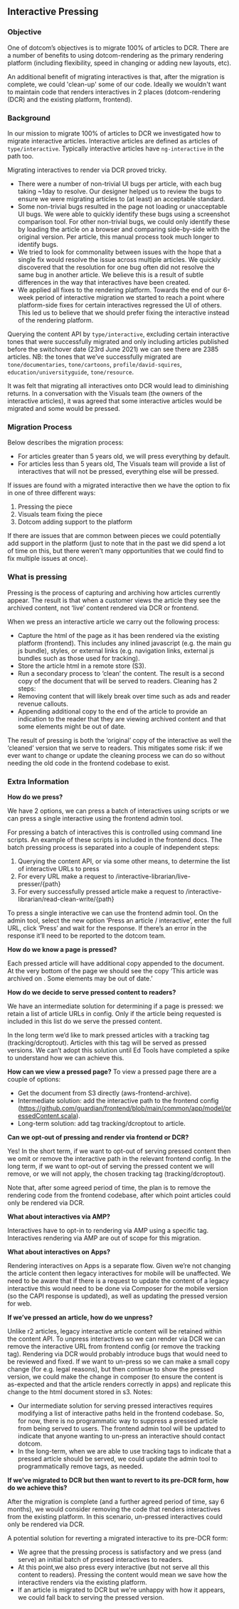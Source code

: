## Interactive Pressing

### Objective
One of dotcom’s objectives is to migrate 100% of articles to DCR. There are a number of benefits to using dotcom-rendering as the primary rendering platform (including flexibility, speed in changing or adding new layouts, etc).

An additional benefit of migrating interactives is that, after the migration is complete, we could 'clean-up' some of our code. Ideally we wouldn't want to maintain code that renders interactives in 2 places (dotcom-rendering (DCR) and the existing platform, frontend).

### Background
In our mission to migrate 100% of articles to DCR we investigated how to migrate interactive articles. Interactive articles are defined as articles of `type/interactive`. Typically interactive articles have `ng-interactive` in the path too.

Migrating interactives to render via DCR proved tricky.
- There were a number of non-trivial UI bugs per article, with each bug taking ~1day to resolve. Our designer helped us to review the bugs to ensure we were migrating articles to (at least) an acceptable standard.
- Some non-trivial bugs resulted in the page not loading or unacceptable UI bugs. We were able to quickly identify these bugs using a screenshot comparison tool. For other non-trivial bugs, we could only identify these by loading the article on a browser and comparing side-by-side with the original version. Per article, this manual process took much longer to identify bugs.
- We tried to look for commonality between issues with the hope that a single fix would resolve the issue across multiple articles. We quickly discovered that the resolution for one bug often did not resolve the same bug in another article. We believe this is a result of subtle differences in the way that interactives have been created.
- We applied all fixes to the rendering platform. Towards the end of our 6-week period of interactive migration we started to reach a point where platform-side fixes for certain interactives regressed the UI of others. This led us to believe that we should prefer fixing the interactive instead of the rendering platform.

Querying the content API by `type/interactive`, excluding certain interactive tones that were successfully migrated and only including articles published before the switchover date (23rd June 2021) we can see there are 2385 articles. NB: the tones that we’ve successfully migrated are `tone/documentaries`, `tone/cartoons`, `profile/david-squires`, `education/universityguide`, `tone/resource`.

It was felt that migrating all interactives onto DCR would lead to diminishing returns. In a conversation with the Visuals team (the owners of the interactive articles), it was agreed that some interactive articles would be migrated and some would be pressed.

### Migration Process
Below describes the migration process:
- For articles greater than 5 years old, we will press everything by default.
- For articles less than 5 years old, The Visuals team will provide a list of interactives that will not be pressed, everything else will be pressed.

If issues are found with a migrated interactive then we have the option to fix in one of three different ways:
1. Pressing the piece
2. Visuals team fixing the piece
3. Dotcom adding support to the platform

If there are issues that are common between pieces we could potentially add support in the platform (just to note that in the past we did spend a lot of time on this, but there weren't many opportunities that we could find to fix multiple issues at once).

### What is pressing
Pressing is the process of capturing and archiving how articles currently appear. The result is that when a customer views the article they see the archived content, not ‘live’ content rendered via DCR or frontend.

When we press an interactive article we carry out the following process:
- Capture the html of the page as it has been rendered via the existing platform (frontend). This includes any inlined javascript (e.g. the main gu js bundle), styles, or external links (e.g. navigation links, external js bundles such as those used for tracking).
- Store the article html in a remote store (S3).
- Run a secondary process to ‘clean’ the content. The result is a second copy of the document that will be served to readers. Cleaning has 2 steps:
- Removing content that will likely break over time such as ads and reader revenue callouts.
- Appending additional copy to the end of the article to provide an indication to the reader that they are viewing archived content and that some elements might be out of date.

The result of pressing is both the ‘original’ copy of the interactive as well the ‘cleaned’ version that we serve to readers. This mitigates some risk: if we ever want to change or update the cleaning process we can do so without needing the old code in the frontend codebase to exist.

### Extra Information

**How do we press?**

We have 2 options, we can press a batch of interactives using scripts or we can press a single interactive using the frontend admin tool.

For pressing a batch of interactives this is controlled using command line scripts. An example of these scripts is included in the frontend docs. The batch pressing process is separated into a couple of independent steps:
1. Querying the content API, or via some other means, to determine the list of interactive URLs to press
2. For every URL make a request to /interactive-librarian/live-presser/{path}
3. For every successfully pressed article make a request to /interactive-librarian/read-clean-write/{path}

To press a single interactive we can use the frontend admin tool. On the admin tool, select the new option ‘Press an article / interactive’, enter the full URL, click ‘Press’ and wait for the response. If there’s an error in the response it’ll need to be reported to the dotcom team.

**How do we know a page is pressed?**

Each pressed article will have additional copy appended to the document. At the very bottom of the page we should see the copy ‘This article was archived on <date>. Some elements may be out of date.’

**How do we decide to serve pressed content to readers?**

We have an intermediate solution for determining if a page is pressed: we retain a list of article URLs in config. Only if the article being requested is included in this list do we serve the pressed content.

In the long term we’d like to mark pressed articles with a tracking tag (tracking/dcroptout). Articles with this tag will be served as pressed versions. We can’t adopt this solution until Ed Tools have completed a spike to understand how we can achieve this.

**How can we view a pressed page?**
To view a pressed page there are a couple of options:
- Get the document from S3 directly (aws-frontend-archive).
- Intermediate solution: add the interactive path to the frontend config (https://github.com/guardian/frontend/blob/main/common/app/model/pressedContent.scala).
- Long-term solution: add tag tracking/dcroptout to article.

**Can we opt-out of pressing and render via frontend or DCR?**

Yes! In the short term, if we want to opt-out of serving pressed content then we omit or remove the interactive path in the relevant frontend config. In the long term, if we want to opt-out of serving the pressed content we will remove, or we will not apply, the chosen tracking tag (tracking/dcroptout).

Note that, after some agreed period of time, the plan is to remove the rendering code from the frontend codebase, after which point articles could only be rendered via DCR.

**What about interactives via AMP?**

Interactives have to opt-in to rendering via AMP using a specific tag. Interactives rendering via AMP are out of scope for this migration.

**What about interactives on Apps?**

Rendering interactives on Apps is a separate flow. Given we’re not changing the article content then legacy interactives for mobile will be unaffected. We need to be aware that if there is a request to update the content of a legacy interactive this would need to be done via Composer for the mobile version (so the CAPI response is updated), as well as updating the pressed version for web.

**If we’ve pressed an article, how do we unpress?**

Unlike r2 articles, legacy interactive article content will be retained within the content API.
To unpress interactives so we can render via DCR we can remove the interactive URL from frontend config (or remove the tracking tag). Rendering via DCR would probably introduce bugs that would need to be reviewed and fixed.
If we want to un-press so we can make a small copy change (for e.g. legal reasons), but then continue to show the pressed version, we could make the change in composer (to ensure the content is as-expected and that the article renders correctly in apps) and replicate this change to the html document stored in s3.
Notes:
- Our intermediate solution for serving pressed interactives requires modifying a list of interactive paths held in the frontend codebase. So, for now, there is no programmatic way to suppress a pressed article from being served to users. The frontend admin tool will be updated to indicate that anyone wanting to un-press an interactive should contact dotcom.
- In the long-term, when we are able to use tracking tags to indicate that a pressed article should be served, we could update the admin tool to programmatically remove tags, as needed.

**If we’ve migrated to DCR but then want to revert to its pre-DCR form, how do we achieve this?**

After the migration is complete (and a further agreed period of time, say 6 months), we would consider removing the code that renders interactives from the existing platform. In this scenario, un-pressed interactives could only be rendered via DCR.

A potential solution for reverting a migrated interactive to its pre-DCR form:
- We agree that the pressing process is satisfactory and we press (and serve) an initial batch of pressed interactives to readers.
- At this point,we also press every interactive (but not serve all this content to readers). Pressing the content would mean we save how the interactive renders via the existing platform.
- If an article is migrated to DCR but we're unhappy with how it appears, we could fall back to serving the pressed version.


